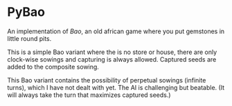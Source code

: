 # PyBao

An implementation of *Bao*, an old african game where you put gemstones in little round pits.

This is a simple Bao variant where the is no store or house, there are only clock-wise sowings and capturing is always allowed. Captured seeds are added to the composite sowing.

This Bao variant contains the possibility of perpetual sowings (infinite turns), which I have not dealt with yet.
The AI is challenging but beatable. (It will always take the turn that maximizes captured seeds.)